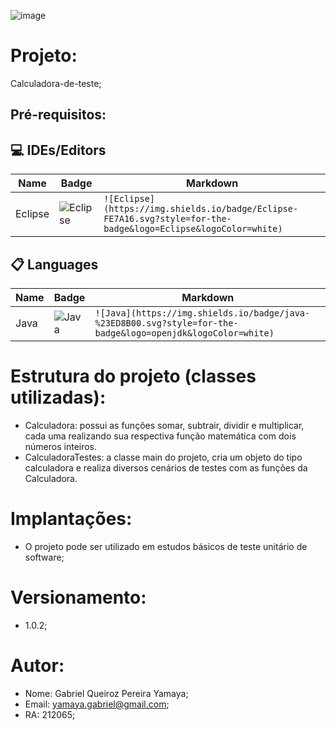 ![image](https://github.com/GabrielYamaya/Calculadora-de-teste/assets/117553594/6d767b54-5c8c-4638-b2d1-ae1f43ff1e22)

# Projeto: 

Calculadora-de-teste;

## Pré-requisitos:
## 💻 IDEs/Editors

| Name               | Badge                                                                                                                                             | Markdown                                                                                                                                            |
| ------------------ | ------------------------------------------------------------------------------------------------------------------------------------------------- | --------------------------------------------------------------------------------------------------------------------------------------------------- |
| Eclipse            | ![Eclipse](https://img.shields.io/badge/Eclipse-FE7A16.svg?style=for-the-badge&logo=Eclipse&logoColor=white)                                      | `![Eclipse](https://img.shields.io/badge/Eclipse-FE7A16.svg?style=for-the-badge&logo=Eclipse&logoColor=white)`                                      |

## 📋 Languages

| Name             | Badge                                                                                                                                        | Markdown                                                                                                                                         |
| -------------    | --------------------------------------------------------------------------------------------------------------------------------             | ------------------------------------------------------------------------------------------------------------------------------------------------ |
| Java             | ![Java](https://img.shields.io/badge/java-%23ED8B00.svg?style=for-the-badge&logo=openjdk&logoColor=white)                                       | `![Java](https://img.shields.io/badge/java-%23ED8B00.svg?style=for-the-badge&logo=openjdk&logoColor=white)`                                         |


# Estrutura do projeto (classes utilizadas):
  - Calculadora: possui as funções somar, subtrair, dividir e multiplicar, cada uma realizando sua respectiva função matemática com dois números inteiros.
  - CalculadoraTestes: a classe main do projeto, cria um objeto do tipo calculadora e realiza diversos cenários de testes com as funções da Calculadora.

# Implantações:
 - O projeto pode ser utilizado em estudos básicos de teste unitário de software;

# Versionamento:
 - 1.0.2;

# Autor:
 - Nome: Gabriel Queiroz Pereira Yamaya;
 - Email: yamaya.gabriel@gmail.com;
 - RA: 212065;

